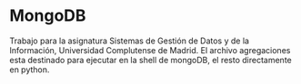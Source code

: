 # MongoDB
Trabajo para la asignatura Sistemas de Gestión de Datos y de la Información, Universidad Complutense de Madrid.
El archivo agregaciones esta destinado para ejecutar en la shell de mongoDB, el resto directamente en python.

